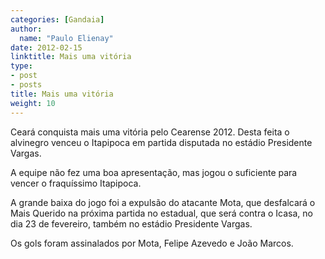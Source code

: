 ```yaml
---
categories: [Gandaia]
author:
  name: "Paulo Elienay"
date: 2012-02-15
linktitle: Mais uma vitória
type:
- post
- posts
title: Mais uma vitória
weight: 10
---
```

Ceará conquista mais uma vitória pelo Cearense 2012. Desta feita o alvinegro venceu o Itapipoca em partida disputada no estádio Presidente Vargas.

A equipe não fez uma boa apresentação, mas jogou o suficiente para vencer o fraquíssimo Itapipoca.

A grande baixa do jogo foi a expulsão do atacante Mota, que desfalcará o Mais Querido na próxima partida no estadual, que será contra o Icasa, no dia 23 de fevereiro, também no estádio Presidente Vargas.

Os gols foram assinalados por Mota, Felipe Azevedo e João Marcos.
